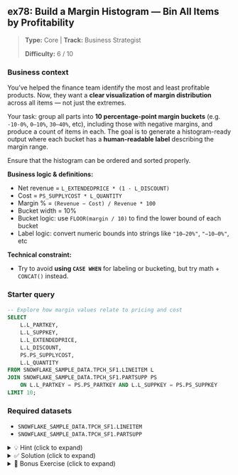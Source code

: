 ## ex78: Build a Margin Histogram — Bin All Items by Profitability

> **Type:** Core | **Track:** Business Strategist  
>
> **Difficulty:** 6 / 10

### Business context
You’ve helped the finance team identify the most and least profitable products. Now, they want a **clear visualization of margin distribution** across all items — not just the extremes.

Your task: group all parts into **10 percentage-point margin buckets** (e.g. `-10-0%`, `0–10%`, `30–40%`, etc), including those with negative margins, and produce a count of items in each. The goal is to generate a histogram-ready output where each bucket has a **human-readable label** describing the margin range.

Ensure that the histogram can be ordered and sorted properly.

**Business logic & definitions:**
* Net revenue = `L_EXTENDEDPRICE * (1 - L_DISCOUNT)`
* Cost = `PS_SUPPLYCOST * L_QUANTITY`
* Margin % = `(Revenue − Cost) / Revenue * 100`
* Bucket width = 10%
* Bucket logic: use `FLOOR(margin / 10)` to find the lower bound of each bucket
* Label logic: convert numeric bounds into strings like `"10–20%"`, `"−10–0%"`, etc

**Technical constraint:**
* Try to avoid **using `CASE WHEN`** for labeling or bucketing, but try math + `CONCAT()` instead.

### Starter query
```sql
-- Explore how margin values relate to pricing and cost
SELECT
    L.L_PARTKEY,
    L.L_SUPPKEY,
    L.L_EXTENDEDPRICE,
    L.L_DISCOUNT,
    PS.PS_SUPPLYCOST,
    L.L_QUANTITY
FROM SNOWFLAKE_SAMPLE_DATA.TPCH_SF1.LINEITEM L
JOIN SNOWFLAKE_SAMPLE_DATA.TPCH_SF1.PARTSUPP PS
    ON L.L_PARTKEY = PS.PS_PARTKEY AND L.L_SUPPKEY = PS.PS_SUPPKEY
LIMIT 10;
```

### Required datasets

* `SNOWFLAKE_SAMPLE_DATA.TPCH_SF1.LINEITEM`
* `SNOWFLAKE_SAMPLE_DATA.TPCH_SF1.PARTSUPP`

<details>
<summary>💡 Hint (click to expand)</summary>

#### How to think about it

You’ll first calculate margin per part (safely avoiding division by zero). Then, use `FLOOR(margin / 10)` to create a lower-bound integer for the bin.

To get a human-readable label like `"20–30%"`, use:
```sql
CONCAT(FLOOR(margin / 10) * 10, '–', FLOOR(margin / 10) * 10 + 10, '%')
```

This avoids any `CASE` logic and generates consistent string labels for grouping.

#### Helpful SQL concepts

`FLOOR`, `CONCAT`, `GROUP BY`, `NULLIF`

```sql
-- Example: 17.6% → 10–20%
CONCAT(FLOOR(17.6 / 10) * 10, '–', FLOOR(17.6 / 10) * 10 + 10, '%')
```

</details>

<details>
<summary>✅ Solution (click to expand)</summary>

#### Working query

```sql
WITH line_details AS (
    SELECT
        L.L_PARTKEY,
        (L.L_EXTENDEDPRICE * (1 - L.L_DISCOUNT)) AS net_revenue,
        (PS.PS_SUPPLYCOST * L.L_QUANTITY) AS estimated_cost
    FROM SNOWFLAKE_SAMPLE_DATA.TPCH_SF1.LINEITEM L
    JOIN SNOWFLAKE_SAMPLE_DATA.TPCH_SF1.PARTSUPP PS
        ON L.L_PARTKEY = PS.PS_PARTKEY AND L.L_SUPPKEY = PS.PS_SUPPKEY
),

part_margin AS (
    SELECT
        L_PARTKEY,
        ROUND((SUM(net_revenue) - SUM(estimated_cost)) / NULLIF(SUM(net_revenue), 0) * 100, 2) AS margin_pct
    FROM line_details
    GROUP BY L_PARTKEY
),

bucketed AS (
    SELECT
        FLOOR(margin_pct / 10) * 10 AS lower_bound
    FROM part_margin
),

labeled AS (
    SELECT
        CONCAT(TO_VARCHAR(lower_bound), '–', TO_VARCHAR(lower_bound + 10), '%') AS margin_bucket,
        COUNT(*) AS num_parts,
        RANK() OVER (ORDER BY lower_bound) AS bucket_rank
    FROM bucketed
    GROUP BY lower_bound
)

SELECT
    margin_bucket,
    num_parts
FROM labeled
ORDER BY bucket_rank;
```

#### Why this works

This approach produces labeled buckets like `"−10–0%"`, `"0–10%"`, `"10–20%"` using only math and `CONCAT()`, with no `CASE WHEN` needed. It ensures **every part** is counted, even if margins are negative or fractional.

Your histogram should look as follows:
![alt text](../../../img/solutions/ex78_histogram.png)

#### Business answer

The resulting histogram will show the **distribution of product margins**, helping finance decide if pricing or sourcing strategy needs structural changes across broad product categories.

#### Take-aways

* Learners can now generate clean, labeled buckets using SQL math
* They avoided the trap of verbose or rigid `CASE WHEN` logic
* Produced a histogram-ready table compatible with BI tools
* Reinforced safe division, aggregation, and formatting practices

</details>

<details>
<summary>🎁 Bonus Exercise (click to expand)</summary>

Generate the same histogram with:
- **5%-wide buckets** using `FLOOR(margin_pct / 5) * 5`
- **1%-wide buckets** using `FLOOR(margin_pct)`

Tip: encapsulate the logic in a CTE or reusable field to avoid duplication. What changes do you notice in the shape and granularity of the margin distribution?

</details>

